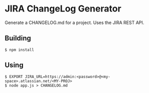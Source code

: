 # JIRA ChangeLog Generator

Generate a CHANGELOG.md for a project. Uses the JIRA REST API.

## Building

```
$ npm install
```

## Using

```
$ EXPORT JIRA_URL=https://admin:<password>@<my-space>.atlassian.net/<MY-PROJ>
$ node app.js > CHANGELOG.md
```
